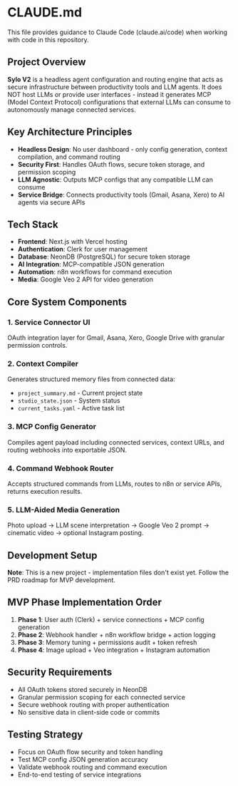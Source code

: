 # CLAUDE.md

This file provides guidance to Claude Code (claude.ai/code) when working with code in this repository.

## Project Overview

**Sylo V2** is a headless agent configuration and routing engine that acts as secure infrastructure between productivity tools and LLM agents. It does NOT host LLMs or provide user interfaces - instead it generates MCP (Model Context Protocol) configurations that external LLMs can consume to autonomously manage connected services.

## Key Architecture Principles

- **Headless Design**: No user dashboard - only config generation, context compilation, and command routing
- **Security First**: Handles OAuth flows, secure token storage, and permission scoping
- **LLM Agnostic**: Outputs MCP configs that any compatible LLM can consume
- **Service Bridge**: Connects productivity tools (Gmail, Asana, Xero) to AI agents via secure APIs

## Tech Stack

- **Frontend**: Next.js with Vercel hosting
- **Authentication**: Clerk for user management
- **Database**: NeonDB (PostgreSQL) for secure token storage
- **AI Integration**: MCP-compatible JSON generation
- **Automation**: n8n workflows for command execution
- **Media**: Google Veo 2 API for video generation

## Core System Components

### 1. Service Connector UI

OAuth integration layer for Gmail, Asana, Xero, Google Drive with granular permission controls.

### 2. Context Compiler

Generates structured memory files from connected data:

- `project_summary.md` - Current project state
- `studio_state.json` - System status
- `current_tasks.yaml` - Active task list

### 3. MCP Config Generator

Compiles agent payload including connected services, context URLs, and routing webhooks into exportable JSON.

### 4. Command Webhook Router

Accepts structured commands from LLMs, routes to n8n or service APIs, returns execution results.

### 5. LLM-Aided Media Generation

Photo upload → LLM scene interpretation → Google Veo 2 prompt → cinematic video → optional Instagram posting.

## Development Setup

**Note**: This is a new project - implementation files don't exist yet. Follow the PRD roadmap for MVP development.

## MVP Phase Implementation Order

1. **Phase 1**: User auth (Clerk) + service connections + MCP config generation
2. **Phase 2**: Webhook handler + n8n workflow bridge + action logging
3. **Phase 3**: Memory tuning + permissions audit + token refresh
4. **Phase 4**: Image upload + Veo integration + Instagram automation

## Security Requirements

- All OAuth tokens stored securely in NeonDB
- Granular permission scoping for each connected service
- Secure webhook routing with proper authentication
- No sensitive data in client-side code or commits

## Testing Strategy

- Focus on OAuth flow security and token handling
- Test MCP config JSON generation accuracy
- Validate webhook routing and command execution
- End-to-end testing of service integrations
